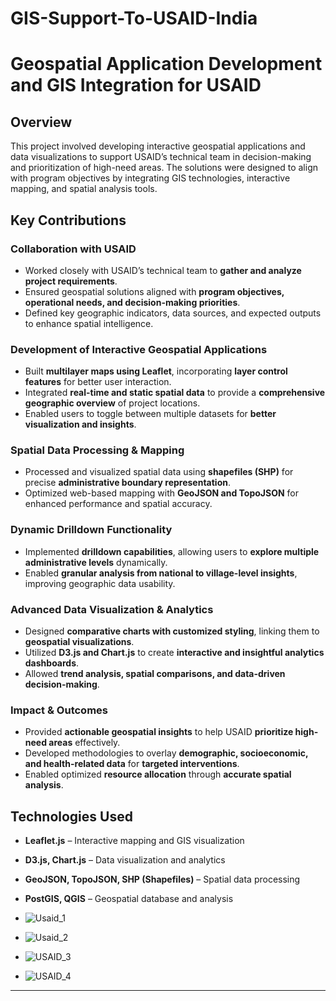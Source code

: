 # GIS-Support-To-USAID-India

# Geospatial Application Development and GIS Integration for USAID  

## Overview  
This project involved developing interactive geospatial applications and data visualizations to support USAID’s technical team in decision-making and prioritization of high-need areas. The solutions were designed to align with program objectives by integrating GIS technologies, interactive mapping, and spatial analysis tools.

## Key Contributions  

### Collaboration with USAID  
- Worked closely with USAID’s technical team to **gather and analyze project requirements**.  
- Ensured geospatial solutions aligned with **program objectives, operational needs, and decision-making priorities**.  
- Defined key geographic indicators, data sources, and expected outputs to enhance spatial intelligence.  

### Development of Interactive Geospatial Applications  
- Built **multilayer maps using Leaflet**, incorporating **layer control features** for better user interaction.  
- Integrated **real-time and static spatial data** to provide a **comprehensive geographic overview** of project locations.  
- Enabled users to toggle between multiple datasets for **better visualization and insights**.  

### Spatial Data Processing & Mapping  
- Processed and visualized spatial data using **shapefiles (SHP)** for precise **administrative boundary representation**.  
- Optimized web-based mapping with **GeoJSON and TopoJSON** for enhanced performance and spatial accuracy.  

### Dynamic Drilldown Functionality  
- Implemented **drilldown capabilities**, allowing users to **explore multiple administrative levels** dynamically.  
- Enabled **granular analysis from national to village-level insights**, improving geographic data usability.  

### Advanced Data Visualization & Analytics  
- Designed **comparative charts with customized styling**, linking them to **geospatial visualizations**.  
- Utilized **D3.js and Chart.js** to create **interactive and insightful analytics dashboards**.  
- Allowed **trend analysis, spatial comparisons, and data-driven decision-making**.  

### Impact & Outcomes  
- Provided **actionable geospatial insights** to help USAID **prioritize high-need areas** effectively.  
- Developed methodologies to overlay **demographic, socioeconomic, and health-related data** for **targeted interventions**.  
- Enabled optimized **resource allocation** through **accurate spatial analysis**.  

## Technologies Used  
- **Leaflet.js** – Interactive mapping and GIS visualization  
- **D3.js, Chart.js** – Data visualization and analytics  
- **GeoJSON, TopoJSON, SHP (Shapefiles)** – Spatial data processing  
- **PostGIS, QGIS** – Geospatial database and analysis

- ![Usaid_1](https://github.com/user-attachments/assets/e7714d4e-2d1c-4da2-bb3b-d0dcb8bdb0af)
- ![Usaid_2](https://github.com/user-attachments/assets/ed745364-e582-4763-9bee-a62d5f620ad3)
- ![USAID_3](https://github.com/user-attachments/assets/86e381c9-d57f-4ed7-b77f-8e67ea8915b8)
- ![USAID_4](https://github.com/user-attachments/assets/0a9d6679-35b8-40a6-9edf-764e56ca8216)





---

